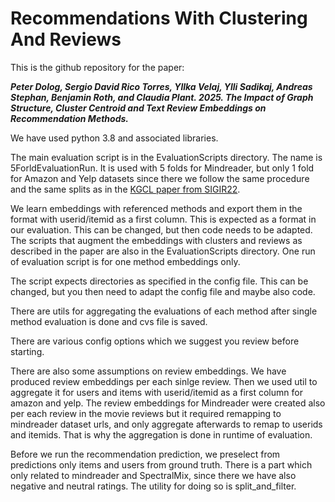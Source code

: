 # Recommendations With Clustering And Reviews
This is the github repository for the paper:

**_Peter Dolog, Sergio David Rico Torres, Yllka Velaj, Ylli Sadikaj, Andreas Stephan, Benjamin Roth, and Claudia
Plant. 2025. The Impact of Graph Structure, Cluster Centroid and Text Review Embeddings on Recommendation
Methods._**


We have used python 3.8 and associated libraries.

The main evaluation script is in the EvaluationScripts directory. The name is 5ForldEvaluationRun.
It is used with 5 folds for Mindreader, but only 1 fold for Amazon and Yelp datasets since there we follow the same procedure and the same splits as in the <a href="https://arxiv.org/abs/2205.00976" target="_blank">KGCL paper from SIGIR22</a>.

We learn embeddings with referenced methods and export them in the format with userid/itemid as a first column. This is expected as a format in our evaluation. 
This can be changed, but then code needs to be adapted.
The scripts that augment the embeddings with clusters and reviews as described in the paper are also in the EvaluationScripts directory.
One run of evaluation script is for one method embeddings only.

The script expects directories as specified in the config file. This can be changed, but you then need to adapt the config file and maybe also code.

There are utils for aggregating the evaluations of each method after single method evaluation is done and cvs file is saved.

There are various config options which we suggest you review before starting.

There are also some assumptions on review embeddings. We have produced review embeddings per each sinlge review. Then we used util to aggregate it for users and items with userid/itemid as a first column for amazon and yelp.
The review embeddings for Mindreader were created also per each review in the movie reviews but it required remapping to mindreader dataset urls, and only aggregate afterwards to remap to userids and itemids. That is why the aggregation is done in runtime of evaluation.

Before we run the recommendation prediction, we preselect from predictions only items and users from ground truth. There is a part which only related to mindreader and SpectralMix, since there we have also negative and neutral ratings. The utility for doing so is split_and_filter.
